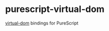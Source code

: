 # purescript-virtual-dom

[virtual-dom](https://github.com/Matt-Esch/virtual-dom) bindings for PureScript
